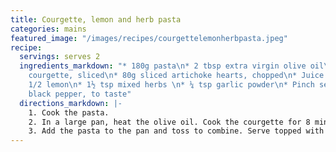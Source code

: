 ```yaml
---
title: Courgette, lemon and herb pasta
categories: mains
featured_image: "/images/recipes/courgettelemonherbpasta.jpeg"
recipe:
  servings: serves 2
  ingredients_markdown: "* 180g pasta\n* 2 tbsp extra virgin olive oil\n* 1 large
    courgette, sliced\n* 80g sliced artichoke hearts, chopped\n* Juice and zest of
    1/2 lemon\n* 1½ tsp mixed herbs \n* ¼ tsp garlic powder\n* Pinch sea salt\n* Ground
    black pepper, to taste"
  directions_markdown: |-
    1. Cook the pasta.
    2. In a large pan, heat the olive oil. Cook the courgette for 8 minutes until soft. Add the artichoke, herbs, garlic, salt and lemon and cook for another few minutes.
    3. Add the pasta to the pan and toss to combine. Serve topped with ground black pepper.
---
```

